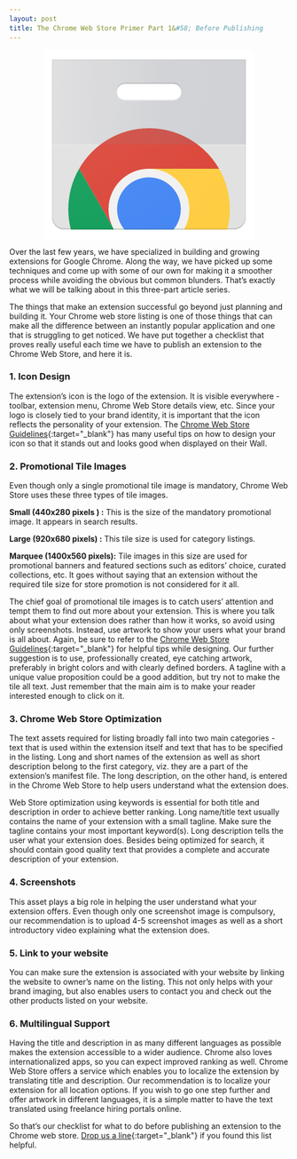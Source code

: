 ```yaml
---
layout: post
title: The Chrome Web Store Primer Part 1&#58; Before Publishing
---
```


<img style="display: block; margin: auto;" alt="Machine Learning" title="Machine Learning" src="/images/chrome-webstore-logo.png">

Over the last few years, we have specialized in building and growing extensions for Google Chrome. Along the way, we have picked up some techniques and come up with some of our own for making it a smoother process while avoiding the obvious but common blunders. That’s exactly what we will be talking about in this three-part article series.


The things that make an extension successful go beyond just planning and building it. Your Chrome web store listing is one of those things that can make all the difference between an instantly popular application and one that is struggling to get noticed. We have put together a checklist that proves really useful each time we have to publish an extension to the Chrome Web Store, and here it is.


### 1. Icon Design
The extension’s icon is the logo of the extension. It is visible everywhere -  toolbar, extension menu, Chrome Web Store details view, etc. Since your logo is closely tied to your brand identity, it is important that the icon reflects the personality of your extension. The [Chrome Web Store Guidelines](https://developer.chrome.com/webstore/images#icons "Chrome Web Store Guidelines"){:target="_blank"} has many useful tips on how to design your icon so that it stands out and looks good when displayed on their Wall.



### 2. Promotional Tile Images
Even though only a single promotional tile image is mandatory, Chrome Web Store uses these three types of tile images.

**Small (440x280 pixels ) :** This is the size of the mandatory promotional image. It appears in search results.

**Large (920x680 pixels) :** This tile size is used for category listings.

**Marquee (1400x560 pixels):** Tile images in this size are used for promotional banners and featured sections such as editors’ choice, curated collections, etc.  It goes without saying that an extension without the required tile size for store promotion is not considered for it all.

The chief goal of promotional tile images is to catch users’ attention and tempt them to find out more about your extension. This is where you talk about what your extension does rather than how it works, so avoid using only screenshots. Instead, use artwork to show your users what your brand is all about. Again, be sure to refer to the [Chrome Web Store Guidelines](https://developer.chrome.com/webstore/images#promo "Chrome Web Store Guidelines"){:target="_blank"} for helpful tips while designing. Our further suggestion is to use, professionally created, eye catching artwork, preferably in bright colors and with clearly defined borders. A tagline with a unique value proposition could be a good addition, but try not to make the tile all text. Just remember that the main aim is to make your reader interested enough to click on it.


### 3. Chrome Web Store Optimization
The text assets required for listing broadly fall into two main categories - text that is used within the extension itself and text that has to be specified in the listing.  Long and short names of the extension as well as short description belong to the first category, viz. they are a part of the extension’s manifest file. The long description, on the other hand, is entered in the Chrome Web Store to help users understand what the extension does. 


Web Store optimization using keywords is essential for both title and description in order to achieve better ranking. Long name/title text usually contains the name of your extension with a small tagline. Make sure the tagline contains your most important keyword(s). Long description tells the user what your extension does. Besides being optimized for search, it should contain good quality text that provides a complete and accurate description of your extension.


### 4. Screenshots
This asset plays a big role in helping the user understand what your extension offers. Even though only one screenshot image is compulsory, our recommendation is to upload 4-5 screenshot images as well as a short introductory video explaining what the extension does.


### 5. Link to your website
You can make sure the extension is associated with your website by linking the website to owner’s name on the listing. This not only helps with your brand imaging, but also enables users to contact you and check out the other products listed on your website.


### 6. Multilingual Support
Having the title and description in as many different languages as possible makes the extension accessible to a wider audience. Chrome also loves internationalized apps, so you can expect improved ranking as well. Chrome Web Store offers a service which enables you to localize the extension by translating title and description.  Our recommendation is to localize your extension for all location options. If you wish to go one step further and offer artwork in different languages, it is a simple matter to have the text translated using freelance hiring portals online.


So that’s our checklist for what to do before publishing an extension to the Chrome web store. [Drop us a line](mailto:hello@vshsolutions.com?subject=The%20Chrome%20Web%20Store%20Primer%20Part%201%3A%20Before%20Publishing "Drop us a line"){:target="_blank"} if you found this list helpful.
